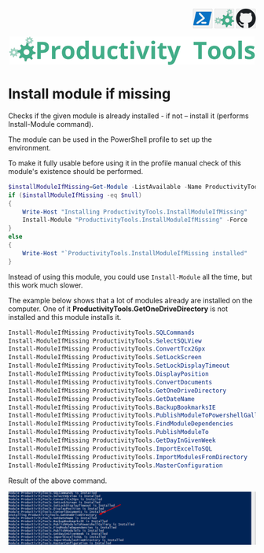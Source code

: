 <!--Category:PowerShell--> 
 <p align="right">
    <a href="https://www.powershellgallery.com/packages/ProductivityTools.InstallModuleIfMissing/"><img src="Images/Header/Powershell_border_40px.png" /></a>
    <a href="http://productivitytools.tech/install-module-if-missing/"><img src="Images/Header/ProductivityTools_green_40px_2.png" /><a> 
    <a href="https://github.com/pwujczyk/ProductivityTools.InstallModuleIfMissing/"><img src="Images/Header/Github_border_40px.png" /></a>
</p>
<p align="center">
    <a href="http://http://productivitytools.tech/">
        <img src="Images/Header/LogoTitle_green_500px.png" />
    </a>
</p>

# Install module if missing

Checks if the given module is already installed - if not – install it (performs Install-Module command).

<!--more-->

The module can be used in the PowerShell profile to set up the environment.

To make it fully usable before using it in the profile manual check of this module's existence should be performed.


````PowerShell
$installModuleIfMissing=Get-Module -ListAvailable -Name ProductivityTools.InstallModuleIfMissing
if ($installModuleIfMissing -eq $null)
{
    Write-Host "Installing ProductivityTools.InstallModuleIfMissing"
    Install-Module "ProductivityTools.InstallModuleIfMissing" -Force
}
else
{
    Write-Host "`ProductivityTools.InstallModuleIfMissing installed"
}
````

Instead of using this module, you could use ```Install-Module``` all the time, but this work much slower.


The example below shows that a lot of modules already are installed on the computer. One of it **ProductivityTools.GetOneDriveDirectory** is not installed and this module installs it. 

```PowerShell
Install-ModuleIfMissing ProductivityTools.SQLCommands
Install-ModuleIfMissing ProductivityTools.SelectSQLView
Install-ModuleIfMissing ProductivityTools.ConvertTcx2Gpx 
Install-ModuleIfMissing ProductivityTools.SetLockScreen
Install-ModuleIfMissing ProductivityTools.SetLockDisplayTimeout
Install-ModuleIfMissing ProductivityTools.DisplayPosition
Install-ModuleIfMissing ProductivityTools.ConvertDocuments
Install-ModuleIfMissing ProductivityTools.GetOneDriveDirectory 
Install-ModuleIfMissing ProductivityTools.GetDateName 
Install-ModuleIfMissing ProductivityTools.BackupBookmarksIE
Install-ModuleIfMissing ProductivityTools.PublishModuleToPowershellGallery
Install-ModuleIfMissing ProductivityTools.FindModuleDependencies
Install-ModuleIfMissing ProductivityTools.PublishModuleTo
Install-ModuleIfMissing ProductivityTools.GetDayInGivenWeek
Install-ModuleIfMissing ProductivityTools.ImportExcelToSQL
Install-ModuleIfMissing ProductivityTools.ImportModulesFromDirectory  
Install-ModuleIfMissing ProductivityTools.MasterConfiguration
```

Result of the above command.
<!--og-image-->
![Profile](Images/profile.png)